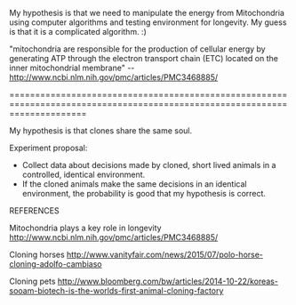 My hypothesis is that we need to manipulate the energy from Mitochondria using computer algorithms and testing environment for longevity.  My guess is that it is a complicated algorithm.  :)

"mitochondria are responsible for the production of cellular energy by generating ATP through the electron transport chain (ETC) located on the inner mitochondrial membrane" -- http://www.ncbi.nlm.nih.gov/pmc/articles/PMC3468885/

===========================================================================================================================

My hypothesis is that clones share the same soul.

Experiment proposal:
- Collect data about decisions made by cloned, short lived animals in a controlled, identical environment.
- If the cloned animals make the same decisions in an identical environment, the probability is good that my hypothesis is correct.




REFERENCES

Mitochondria plays a key role in longevity
    http://www.ncbi.nlm.nih.gov/pmc/articles/PMC3468885/


Cloning horses
    http://www.vanityfair.com/news/2015/07/polo-horse-cloning-adolfo-cambiaso

Cloning pets
    http://www.bloomberg.com/bw/articles/2014-10-22/koreas-sooam-biotech-is-the-worlds-first-animal-cloning-factory

